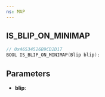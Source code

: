 ```yaml
---
ns: MAP
---
```

## IS_BLIP_ON_MINIMAP

```c
// 0x46534526B9CD2D17
BOOL IS_BLIP_ON_MINIMAP(Blip blip);
```

## Parameters
* **blip**:
